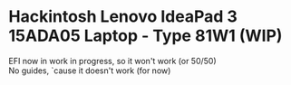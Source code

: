 # Hackintosh Lenovo IdeaPad 3 15ADA05 Laptop - Type 81W1 (WIP)

EFI now in work in progress, so it won't work (or 50/50)  
No guides, `cause it doesn't work (for now)